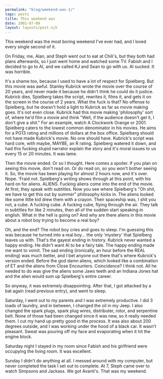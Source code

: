 ```yaml
---
permalink: "blog/weekend-was-1/"
tags: posts
title: This weekend was
date: 2001-07-09
layout: layouts/post.njk
---
```


This weekend was the most boring weekend I've ever had, and I loved every single second of it. 

On Friday, me, Alan, and Steph went out to eat at Chili's, but they both had plans afterwards, so I just went home and watched some TV. Fabish and I decided to go to AI, and we called KJ and Sean to go with us. AI sucked. It was horrible. 

It's a shame too, because I used to have a lot of respect for Spielberg. But this movie was awful. Stanley Kubrick wrote the movie over the course of 20 years, and never made it because he didn't think he could do it justice. Kubrick dies, Spielberg takes the script, rewrites it, films it, and gets it on the screen in the course of 2 years. What the fuck is that? No offense to Spielberg, but he doesn't hold a light to Kubrick as far as movie making goes. It's not even close. Kubrick had this movie making 'philosophy' sort of, where he'd film a movie and think "Well, if the audience doesn't get it, I don't give a shit." For an example, watch A Clockwork Orange or 2001. Spielberg caters to the lowest common denominator in his movies. He aims for a PG13 rating and millions of dollars at the box office. Spielberg should not have made Kubrick's movie. No one should have. Kubrick's script was hard core, with maybe, MAYBE, an R rating. Spielberg watered it down, and had this fucking stupid narrator explain the story and it's moral issues to us every 15 or 20 minutes. It was lame.

Then the movie ended. Or so I thought. Here comes a spoiler. If you plan on seeing this movie, don't read on. Or do read on, so you won't bother seeing it. So, the movie has been playing for almost 2 hours now, and it's over. Nope. 'Fraid not. Spielberg's writing shows through at this point, with his hard on for aliens. ALIENS. Fucking aliens come into the end of the movie. At first, they speak with subtitles. Now you see where Spielberg's "Oh shit, we have to get this out by summer" philosophy kicks in. The aliens looked like some little kid drew them with a crayon. Their spaceship was, I shit you not, a cube. A fucking cube. A fucking cube, flying through the air. They talk in subtitles for like 2 minutes, then all of the sudden start speaking in english. What in the hell is going on? And why are there aliens in this movie about a robot boy trying to become a real boy?

Oh, and the end? The robot boy cries and goes to sleep. I'm guessing this was because he turned into a real boy... the only 'mystery' that Spielberg leaves us with. That's the gayest ending in history. Kubrick never wanted a happy ending. He didn't want AI to be a fairy tale. The happy ending made me want to vomit. The sad ending (ironically, an hour before the REAL ending) was much better, and I bet anyone out there that's where Kubrick's version ended. Before the god damn aliens, which looked like a combination of ET and the aliens from Close Encounters. Coincidence? I think not. All he needed to do was give the aliens some Jaws teeth and an Indiana Jones hat and the alien would sum up Spielberg's entire career. 

So anyway, it was extremely disappointing. After that, I got attacked by a bat again (read previous entry), and went to sleep.

Saturday, I went out to my parents and I was extremely productive. I did 3 loads of laundry, and in between, I changed the oil in my Jeep. I also changed the spark plugs, spark plug wires, distributer, rotor, and serpentine belt. None of those had been changed since it was new, so it really needed them. I cut my hand up pretty good in the process. It was also about 200 degrees outside, and I was working under the hood of a black car. It wasn't pleasant. Sweat was pouring off my face and evaporating when it hit the engine block. 

Saturday night I stayed in my room since Fabish and his girlfriend were occupying the living room. It was excellent.

Sunday I didn't do anything at all. I messed around with my computer, but never completed the task I set out to complete. At 7, Steph came over to watch Simpsons and Jackass. We got Avanti's. That was my weekend.